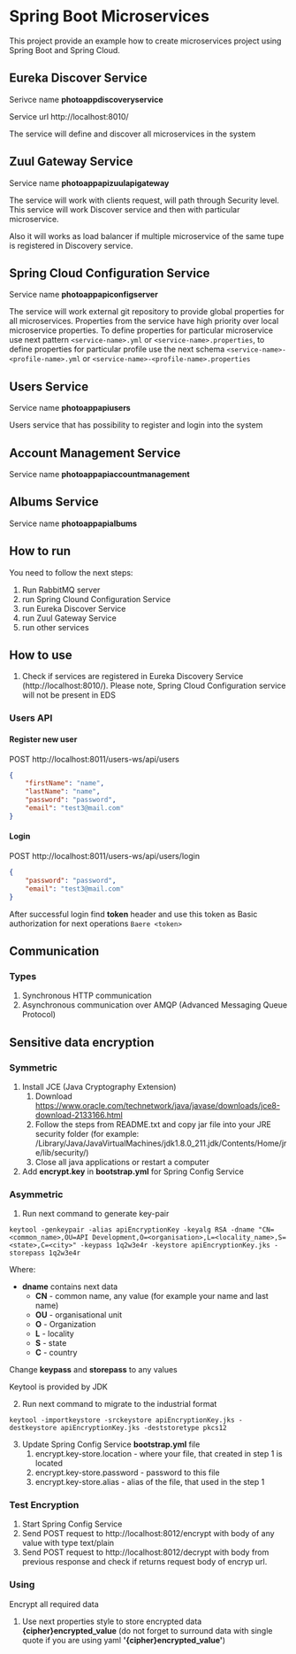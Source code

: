 # Spring Boot Microservices
This project provide an example how to create microservices project using Spring Boot and Spring Cloud.

## Eureka Discover Service
Serivce name **photoappdiscoveryservice**

Service url http://localhost:8010/

The service will define and discover all microservices in the system

## Zuul Gateway Service

Service name **photoappapizuulapigateway**

The service will work with clients request, will path through Security level. This service will work Discover service and then with particular microservice. 

Also it will works as load balancer if multiple microservice of the same tupe is registered in Discovery service.

## Spring Cloud Configuration Service

Service name **photoappapiconfigserver**

The service will work external git repository to provide global properties for all microservices. Properties from the service have high priority over local microservice properties. To define properties for particular microservice use next pattern `<service-name>.yml` or `<service-name>.properties`, to define properties for particular profile use the next schema `<service-name>-<profile-name>.yml` or `<service-name>-<profile-name>.properties`

## Users Service

Service name **photoappapiusers**

Users service that has possibility to register and login into the system

## Account Management Service

Service name **photoappapiaccountmanagement**

## Albums Service

Service name **photoappapialbums**

## How to run

You need to follow the next steps:


1. Run RabbitMQ server
2. run Spring Clound Configuration Service
3. run Eureka Discover Service
4. run Zuul Gateway Service
5. run other services

## How to use

1. Check if services are registered in Eureka Discovery Service (http://localhost:8010/). Please note, Spring Cloud Configuration service will not be present in EDS

### Users API

#### Register new user

POST http://localhost:8011/users-ws/api/users

```json
{
	"firstName": "name",
	"lastName": "name",
	"password": "password",
	"email": "test3@mail.com"
}
```

#### Login

POST http://localhost:8011/users-ws/api/users/login

```json
{
	"password": "password",
	"email": "test3@mail.com"
}
```

After successful login find **token** header and use this token as Basic authorization for next operations `Baere <token>`

## Communication

### Types

1. Synchronous HTTP communication
2. Asynchronous communication over AMQP (Advanced Messaging Queue Protocol)

## Sensitive data encryption

### Symmetric

1. Install JCE (Java Cryptography Extension)
   1. Download https://www.oracle.com/technetwork/java/javase/downloads/jce8-download-2133166.html
   2. Follow the steps from README.txt and copy jar file into your JRE security folder (for example: /Library/Java/JavaVirtualMachines/jdk1.8.0_211.jdk/Contents/Home/jre/lib/security/)
   3. Close all java applications or restart a computer
2. Add **encrypt.key** in **bootstrap.yml** for Spring Config Service

### Asymmetric

1. Run next command to generate key-pair

`keytool -genkeypair -alias apiEncryptionKey -keyalg RSA -dname "CN=<common_name>,OU=API Development,O=<organisation>,L=<locality_name>,S=<state>,C=<city>" -keypass 1q2w3e4r -keystore apiEncryptionKey.jks -storepass 1q2w3e4r`

Where:

* **dname** contains next data
  * **CN** - common name, any value (for example your name and last name)
  * **OU** - organisational unit
  * **O** - Organization
  * **L** - locality
  * **S** - state
  * **C** - country

Change **keypass** and **storepass** to any values

Keytool is provided by JDK

2. Run next command to migrate to the industrial format

`keytool -importkeystore -srckeystore apiEncryptionKey.jks -destkeystore apiEncryptionKey.jks -deststoretype pkcs12`

3. Update Spring Config Service **bootstrap.yml** file
   1. encrypt.key-store.location - where your file, that created in step 1 is located
   2. encrypt.key-store.password - password to this file
   3. encrypt.key-store.alias - alias of the file, that used in the step 1

### Test Encryption

1. Start Spring Config Service
2. Send POST request to http://localhost:8012/encrypt with body of any value with type text/plain
3. Send POST request to http://localhost:8012/decrypt with body from previous response and check if returns request body of encryp url.

### Using

Encrypt all required data

1. Use next properties style to store encrypted data **{cipher}encrypted_value** (do not forget to surround data with single quote if you are using yaml **'{cipher}encrypted_value'**)